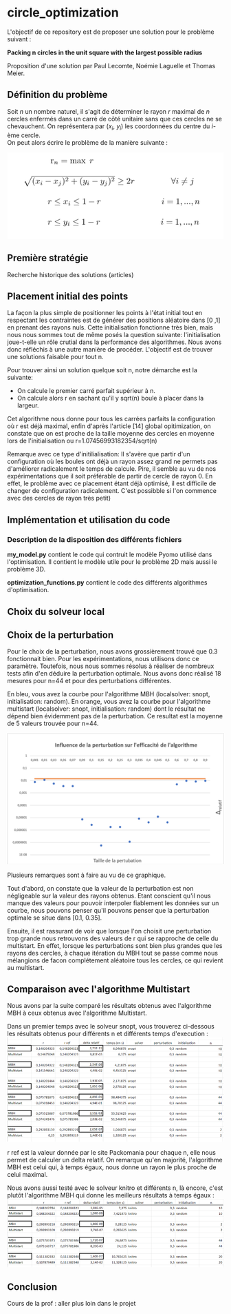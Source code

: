 # circle_optimization

L'objectif de ce repository est de proposer une solution pour le problème suivant :

**Packing n circles in the unit square with the largest possible radius**

Proposition d'une solution par Paul Lecomte, Noémie Laguelle et Thomas Meier.

## Définition du problème

Soit *n* un nombre naturel, il s'agit de déterminer le rayon *r* maximal de *n* cercles enfermés dans un carré de côté unitaire sans que ces cercles ne se chevauchent. On représentera par (*x<sub>i</sub>*, *y<sub>i</sub>*) les coordonnées du centre du *i*-ème cercle.
<br/>On peut alors écrire le problème de la manière suivante :

![GitHub Logo](/images/formules_mathematiques.png)


## Première stratégie

Recherche historique des solutions (articles)


## Placement initial des points


La façon la plus simple de positionner les points à l'état initial tout en respectant les contraintes est de générer des positions aléatoire dans [0 ,1] en prenant des rayons nuls. Cette initialisation fonctionne très bien, mais nous nous sommes tout de même posés la question suivante: l'initialisation joue-t-elle un rôle crutial dans la performance des algorithmes. Nous avons donc réfléchis à une autre manière de procéder. L'objectif est de trouver une solutions faisable pour tout n.

Pour trouver ainsi un solution quelque soit n, notre démarche est la suivante:
- On calcule le premier carré parfait supérieur à n.
- On calcule alors r en sachant qu'il y sqrt(n) boule à placer dans la largeur.

Cet algorithme nous donne pour tous les carrées parfaits la configuration où r est déjà maximal, enfin d'après l'article [14] global opitimization, on constate que on est proche de la taille moyenne des cercles en moyenne lors de l'initialisation  ou r=1.07456993182354/sqrt(n)

Remarque avec ce type d'initilialisation:
Il s'avère que partir d'un configuration où les boules ont déjà un rayon assez grand ne permets pas d'améliorer radicalement le temps de calcule. Pire, il semble au vu de nos expérimentations que il soit préférable de partir de cercle de rayon 0. En effet, le problème avec ce placement étant déjà optimisé, il est difficile  de changer de configuration radicalement. C'est possibble si l'on commence avec des cercles de rayon très petit)

## Implémentation et utilisation du code

### Description de la disposition des différents fichiers

**my_model.py** contient le code qui contruit le modèle Pyomo utilisé dans l'optimisation. Il contient le modèle utile pour le problème 2D mais aussi le problème 3D.

**optimization_functions.py** contient le code des différents algorithmes d'optimisation.

## Choix du solveur local

## Choix de la perturbation

Pour le choix de la perturbation, nous avons grossièrement trouvé que 0.3 fonctionnait bien. Pour les expérimentations, nous utilisons donc ce paramètre.
Toutefois, nous nous sommes résolus à réaliser de nombreux tests afin d'en déduire la perturbation optimale. Nous avons donc réalisé 18 mesures pour n=44 et pour des perturbations différentes.

En bleu, vous avez la courbe pour l'algorithme MBH (localsolver: snopt, initialisation: random).
En orange, vous avez la courbe pour l'algorithme multistart (localsolver: snopt, initialisation: random) dont le résultat ne dépend bien évidemment pas de la perturbation. Ce resultat est la moyenne de 5 valeurs trouvée pour n=44.

![](/perturbation.png)

Plusieurs remarques sont à faire au vu de ce graphique.

Tout d'abord, on constate que la valeur de la perturbation est non négligeable sur la valeur des rayons obtenus. Etant conscient qu'il nous manque des valeurs pour pouvoir interpoler fiablement les données sur un courbe, nous pouvons penser qu'il pouvons penser que la perturbation optimale se situe dans [0.1, 0.35].

Ensuite, il est rassurant de voir que lorsque l'on choisit une perturbation trop grande nous retrouvons des valeurs de r qui se rapproche de celle du multistart. En effet, lorsque les perturbations sont bien plus grandes que les rayons des cercles, à chaque itération du MBH tout se passe comme nous mélangions de facon complétement aléatoire tous les cercles, ce qui revient au multistart.

## Comparaison avec l'algorithme Multistart

Nous avons par la suite comparé les résultats obtenus avec l'algorithme MBH à ceux obtenus avec l'algorithme Multistart. 

Dans un premier temps avec le solveur snopt, vous trouverez ci-dessous les résultats obtenus pour différents n et différents temps d'execution :
![GitHub Logo](/images/comparaison_MBH_Multistart_snopt.png)

r ref est la valeur donnée par le site Packomania pour chaque n, elle nous permet de calculer un delta relatif. 
On remarque qu'en majorité, l'algorithme MBH est celui qui, à temps égaux, nous donne un rayon le plus proche de celui maximal. 

Nous avons aussi testé avec le solveur knitro et différents n, là encore, c'est plutôt l'algorithme MBH qui donne les meilleurs résultats à temps égaux :
<br/>![GitHub Logo](/images/comparaison_MBH_Multistart_knitro.png)

## Conclusion

Cours de la prof : aller plus loin dans le projet
